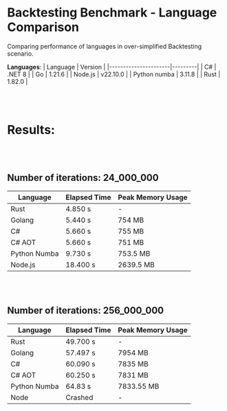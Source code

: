 # Backtesting Benchmark - Language Comparison
Comparing performance of languages in over-simplified Backtesting scenario.

**Languages**: 
| Language             | Version |
|----------------------|---------|
| C#  | .NET 8 |
| Go | 1.21.6 |
| Node.js | v22.10.0 |
| Python numba | 3.11.8 |
| Rust | 1.82.0 |


</br></br>

# Results:
</br></br>
## Number of iterations: 24_000_000

| Language             | Elapsed Time | Peak Memory Usage |
|----------------------|--------------|-------------------|
| Rust                 | 4.850 s      | -                 |
| Golang               | 5.440 s      | 754 MB            |
| C#             | 5.660 s      | 755 MB            |
| C# AOT         | 5.660 s      | 751 MB            |
| Python Numba         | 9.730 s      | 753.5 MB          |
| Node.js              | 18.400 s     | 2639.5 MB         |


</br></br>
## Number of iterations: 256_000_000

| Language      | Elapsed Time | Peak Memory Usage |
|---------------|--------------|-------------------|
| Rust          | 49.700 s     | -                 |
| Golang        | 57.497 s     | 7954 MB           |
| C#       | 60.090 s     | 7835 MB           |
| C#  AOT  | 60.250 s     | 7831 MB           |
| Python Numba  | 64.83 s      | 7833.55 MB        |
| Node          | Crashed      | -                 |



